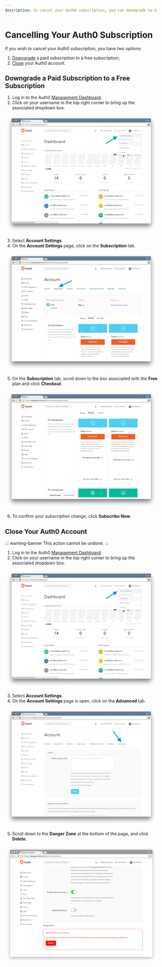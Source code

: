 ```yaml
---
description: To cancel your Auth0 subscription, you can downgrade to a free subscription or close your account.
---
```


# Cancelling Your Auth0 Subscription

If you wish to cancel your Auth0 subscription, you have two options:

1. [Downgrade](#downgrade-a-paid-subscription-to-a-free-subscription) a paid subscription to a free subscription;
2. [Close](#close-your-auth0-account) your Auth0 account.

## Downgrade a Paid Subscription to a Free Subscription

1. Log in to the Auth0 [Management Dashboard](${uiURL}).
2. Click on your username in the top right corner to bring up the associated dropdown box.

![](/media/articles/subscriptions/dashboard.png)

3. Select **Account Settings**.
4. On the **Account Settings** page, click on the **Subscription** tab.

![](/media/articles/subscriptions/subscription.png)

5. On the **Subscription** tab, scroll down to the box associated with the **Free** plan and click **Checkout**.

![](/media/articles/subscriptions/free-subscription.png)

6. To confirm your subscription change, click **Subscribe Now**. 

## Close Your Auth0 Account

::: warning-banner
This action cannot be undone.
:::

1. Log in to the Auth0 [Management Dashboard](${uiURL}).
2. Click on your username in the top right corner to bring up the associated dropdown box.

![](/media/articles/subscriptions/dashboard.png)

3. Select **Account Settings**.
4. On the **Account Settings** page is open, click on the **Advanced** tab.

![](/media/articles/subscriptions/advanced.png)

5. Scroll down to the **Danger Zone** at the bottom of the page, and click **Delete**.

![](/media/articles/subscriptions/danger-zone.png)
